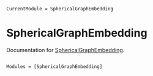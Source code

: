 ```@meta
CurrentModule = SphericalGraphEmbedding
```

# SphericalGraphEmbedding

Documentation for [SphericalGraphEmbedding](https://github.com/mrfanuel/SphericalGraphEmbedding.jl).

```@index
```

```@autodocs
Modules = [SphericalGraphEmbedding]
```
